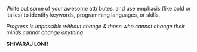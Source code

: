 Write out some of your awesome attributes, and use emphasis (like bold or italics) to identify keywords, programming languages, or skills. 

*Progress is impossible without change & those who cannot change their minds cannot change anything*

**SHIVARAJ LONI!**
